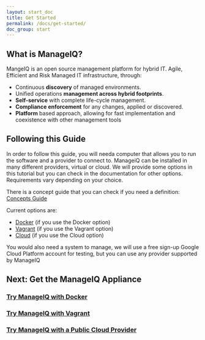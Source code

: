 ```yaml
---
layout: start_doc
title: Get Started
permalink: /docs/get-started/
doc_group: start
---
```


## What is ManageIQ?

MangeIQ is an open source management platform for hybrid IT. Agile, Efficient and Risk Managed IT infrastructure, through:

* Continuous **discovery** of managed environments.
* Unified operations **management across hybrid footprints**.
* **Self-service** with complete life-cycle management.
* **Compliance enforcement** for any changes, applied or discovered.
* **Platform** based approach, allowing for fast implementation and coexistence with other management tools

## Following this Guide

In order to follow this guide, you will needa computer that allows you to run the software and a provider to connect to. ManageiQ can be installed in many different providers, virtual or cloud. We will provide some options in this tutorial but you can check in the documentation for other options.
Requirements vary depending on your choice.

There is a concept guide that you can check if you need a definition:
[Concepts Guide](/docs/get-started/concepts)


Current options are:

 - [Docker](/docs/get-started/docker) (if you use the Docker option)
 - [Vagrant](/docs/get-started/vagrant) (if you use the Vagrant option)
 - [Cloud](/docs/get-started/cloud) (if you use the Cloud option)

You would also need a system to manage, we will use a free sign-up Google Cloud Platform account for testing, but you can use any provider supported by ManageIQ

## Next: Get the ManageIQ Appliance

### [Try ManageIQ with Docker](/docs/get-started/docker)
### [Try ManageIQ with Vagrant](/docs/get-started/vagrant)
### [Try ManageIQ with a Public Cloud Provider](/docs/get-started/cloud)

